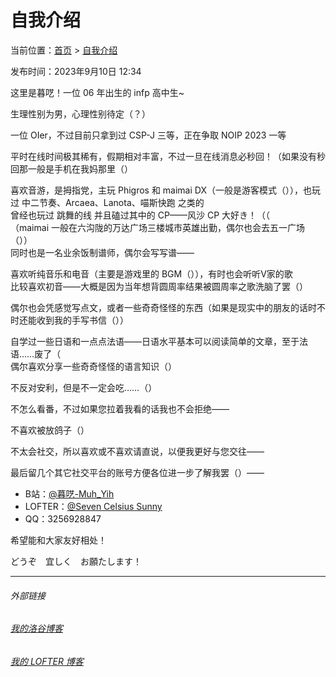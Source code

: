# 自我介绍

当前位置：[首页](index.md) > [自我介绍](intro.md)

发布时间：2023年9月10日 12:34

这里是暮呓！一位 06 年出生的 infp 高中生~

生理性别为男，心理性别待定（？）

一位 OIer，不过目前只拿到过 CSP-J 三等，正在争取 NOIP 2023 一等

平时在线时间极其稀有，假期相对丰富，不过一旦在线消息必秒回！（如果没有秒回那一般是手机在我妈那里（）

喜欢音游，是拇指党，主玩 Phigros 和 maimai DX（一般是游客模式（）），也玩过 中二节奏、Arcaea、Lanota、喵斯快跑 之类的  
曾经也玩过 跳舞的线 并且磕过其中的 CP——风沙 CP 大好き！（（  
（maimai 一般在六沟陇的万达广场三楼城市英雄出勤，偶尔也会去五一广场（））  
同时也是一名业余饭制谱师，偶尔会写写谱——

喜欢听纯音乐和电音（主要是游戏里的 BGM（）），有时也会听听V家的歌  
比较喜欢初音——大概是因为当年想背圆周率结果被圆周率之歌洗脑了罢（）

偶尔也会凭感觉写点文，或者一些奇奇怪怪的东西（如果是现实中的朋友的话时不时还能收到我的手写书信（））

自学过一些日语和一点点法语——日语水平基本可以阅读简单的文章，至于法语……废了（  
偶尔喜欢分享一些奇奇怪怪的语言知识（）

不反对安利，但是不一定会吃……（）

不怎么看番，不过如果您拉着我看的话我也不会拒绝——

不喜欢被放鸽子（）

不太会社交，所以喜欢或不喜欢请直说，以便我更好与您交往——

最后留几个其它社交平台的账号方便各位进一步了解我罢（）——

- B站：[@暮呓-Muh_Yih](https://space.bilibili.com/290242604)
- LOFTER：[@Seven Celsius Sunny](https://seven-celsius-sunny.lofter.com/)
- QQ：3256928847

希望能和大家友好相处！

どうぞ　宜しく　お願たします！

---
###### 外部链接
###### [我的洛谷博客](https://muhyih.blog.luogu.org/)
###### [我的 LOFTER 博客](https://seven-celsius-sunny.lofter.com/)
